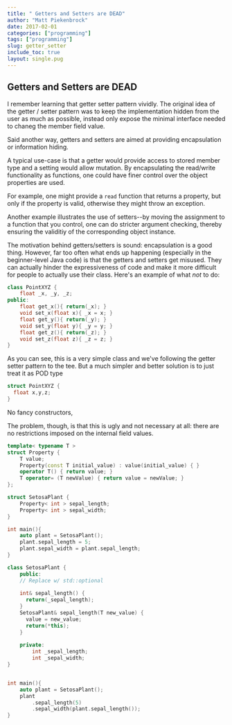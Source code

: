 ```yaml
---
title: " Getters and Setters are DEAD"
author: "Matt Piekenbrock"
date: 2017-02-01
categories: ["programming"]
tags: ["programming"]
slug: getter_setter
include_toc: true
layout: single.pug
---
```


## Getters and Setters are DEAD

I remember learning that getter setter pattern vividly. The original idea of the getter / setter pattern was to keep the implementation hidden from the user as much as possible, instead only expose the minimal interface needed to chaneg the member field value. 

Said another way, getters and setters are aimed at providing encapsulation or information hiding. 

A typical use-case is that a getter would provide access to stored member type and a setting would allow mutation. By encapsulating the read/write functionality as functions, one could have finer control over the object properties are used. 

For example, one might provide a `read` function that returns a property, but only if the property is valid, otherwise they might throw an exception. 

Another example illustrates the use of setters--by moving the assignment to a function that you control, one can do stricter argument checking, thereby ensuring the validitiy of the corresponding object instance. 



The motivation behind getters/setters is sound: encapsulation is a good thing. However, far too often what ends up happening (especially in the beginner-level Java code) is that the getters and setters get misused. They can actually hinder the expressiveness of code and make it more difficult for people to actually use their class. Here's an example of what *not* to do: 

```cpp
class PointXYZ {
    float _x, _y, _z;
public:     
    float get_x(){ return(_x); }
    void set_x(float x){ _x = x; }
    float get_y(){ return(_y); }
    void set_y(float y){ _y = y; }
    float get_z(){ return(_z); }
    void set_z(float z){ _z = z; }
}
```

As you can see, this is a very simple class and we've following the getter setter pattern to the tee. But a much simpler and better solution is to just treat it as POD type 



```cpp
struct PointXYZ {
  float x,y,z;
}
```

No fancy constructors, 

The problem, though, is that this is ugly and not necessary at all: there are no restrictions imposed on the internal field values. 

```cpp
template< typename T >
struct Property {
    T value;
    Property(const T initial_value) : value(initial_value) { }
    operator T() { return value; }
    T operator= (T newValue) { return value = newValue; }
};
```

```cpp
struct SetosaPlant {
    Property< int > sepal_length; 
    Property< int > sepal_width; 
}

int main(){
    auto plant = SetosaPlant();
    plant.sepal_length = 5;
    plant.sepal_width = plant.sepal_length;
}
```



```cpp
class SetosaPlant {
    public: 
    // Replace w/ std::optional 
    
    int& sepal_length() {
      return(_sepal_length);
    } 
    SetosaPlant& sepal_length(T new_value) { 
      value = new_value;
      return(*this);
    }
   
    private: 
        int _sepal_length; 
        int _sepal_width; 
}


int main(){
    auto plant = SetosaPlant();
    plant
        .sepal_length(5)
        .sepal_width(plant.sepal_length());
}
```
